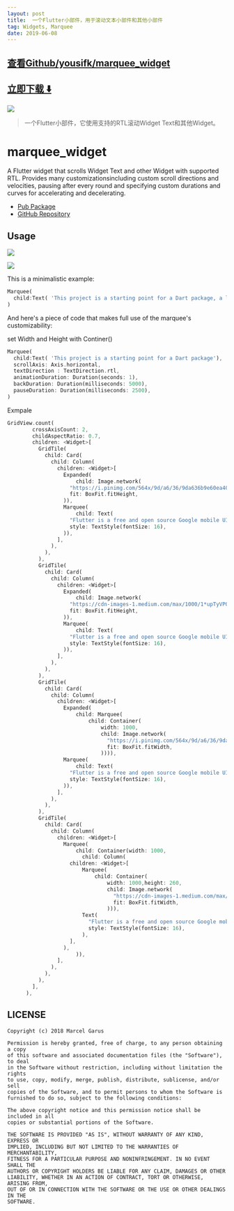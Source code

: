 ```yaml
---
layout: post
title:  一个Flutter小部件，用于滚动文本小部件和其他小部件
tag: Widgets, Marquee
date: 2019-06-08
---
```


 

## [查看Github/yousifk/marquee_widget](http://github.com/yousifk/marquee_widget)
## [立即下载 ️⬇️ ](https://codeload.github.com/yousifk/marquee_widget/zip/master) 


 
![](https://flutterawesome.com/content/images/2019/06/marquee_widget.jpg)
 
>
> 一个Flutter小部件，它使用支持的RTL滚动Widget Text和其他Widget。
>

 
# marquee_widget

A Flutter widget that scrolls Widget Text and other Widget with supported RTL.
Provides many customizationsincluding custom scroll directions and velocities, 
pausing after every round and specifying custom durations and curves for
accelerating and decelerating.


- [Pub Package](https://pub.dartlang.org/packages/marquee_widget)
- [GitHub Repository](https://github.com/yousifk/marquee_widget)

## Usage


![](https://raw.githubusercontent.com/yousifk/marquee_widget/master/Image/screenShot.gif)


![](https://youtu.be/nhRpEIibKJQ)


This is a minimalistic example:

```dart
Marquee(
  child:Text( 'This project is a starting point for a Dart package, a library module containing code that can be shared easily across multiple Flutter or Dart projects. '),
)
```

And here's a piece of code that makes full use of the marquee's
customizability:

set Width and Height 
with Continer()

```dart
Marquee(
  child:Text( 'This project is a starting point for a Dart package'),
  scrollAxis: Axis.horizontal,
  textDirection : TextDirection.rtl,
  animationDuration: Duration(seconds: 1),
  backDuration: Duration(milliseconds: 5000),
  pauseDuration: Duration(milliseconds: 2500),
)
```











Exmpale


```dart
GridView.count(
        crossAxisCount: 2,
        childAspectRatio: 0.7,
        children: <Widget>[
          GridTile(
            child: Card(
              child: Column(
                children: <Widget>[
                  Expanded(
                      child: Image.network(
                    "https://i.pinimg.com/564x/9d/a6/36/9da636b9e60ea40b18921b0053b7d486.jpg",
                    fit: BoxFit.fitHeight,
                  )),
                  Marquee(
                      child: Text(
                    "Flutter is a free and open source Google mobile UI ",
                    style: TextStyle(fontSize: 16),
                  )),
                ],
              ),
            ),
          ),
          GridTile(
            child: Card(
              child: Column(
                children: <Widget>[
                  Expanded(
                      child: Image.network(
                    "https://cdn-images-1.medium.com/max/1000/1*upTyVPOfBb0c4o1r57C9_w.png",
                    fit: BoxFit.fitHeight,
                  )),
                  Marquee(
                      child: Text(
                    "Flutter is a free and open source Google mobile UI ",
                    style: TextStyle(fontSize: 16),
                  )),
                ],
              ),
            ),
          ),
          GridTile(
            child: Card(
              child: Column(
                children: <Widget>[
                  Expanded(
                      child: Marquee(
                          child: Container(
                              width: 1000,
                              child: Image.network(
                                "https://i.pinimg.com/564x/9d/a6/36/9da636b9e60ea40b18921b0053b7d486.jpg",
                                fit: BoxFit.fitWidth,
                              )))),
                  Marquee(
                      child: Text(
                    "Flutter is a free and open source Google mobile UI ",
                    style: TextStyle(fontSize: 16),
                  )),
                ],
              ),
            ),
          ),
          GridTile(
            child: Card(
              child: Column(
                children: <Widget>[
                  Marquee(
                      child: Container(width: 1000,
                        child: Column(
                    children: <Widget>[
                        Marquee(
                            child: Container(
                                width: 1000,height: 260,
                                child: Image.network(
                                  "https://cdn-images-1.medium.com/max/1000/1*upTyVPOfBb0c4o1r57C9_w.png",
                                  fit: BoxFit.fitWidth,
                                ))),
                        Text(
                          "Flutter is a free and open source Google mobile UI ",
                          style: TextStyle(fontSize: 16),
                        ),
                    ],
                  ),
                      )),
                ],
              ),
            ),
          ),
        ],
      ),
```








## LICENSE

```
Copyright (c) 2018 Marcel Garus

Permission is hereby granted, free of charge, to any person obtaining a copy
of this software and associated documentation files (the "Software"), to deal
in the Software without restriction, including without limitation the rights
to use, copy, modify, merge, publish, distribute, sublicense, and/or sell
copies of the Software, and to permit persons to whom the Software is
furnished to do so, subject to the following conditions:

The above copyright notice and this permission notice shall be included in all
copies or substantial portions of the Software.

THE SOFTWARE IS PROVIDED "AS IS", WITHOUT WARRANTY OF ANY KIND, EXPRESS OR
IMPLIED, INCLUDING BUT NOT LIMITED TO THE WARRANTIES OF MERCHANTABILITY,
FITNESS FOR A PARTICULAR PURPOSE AND NONINFRINGEMENT. IN NO EVENT SHALL THE
AUTHORS OR COPYRIGHT HOLDERS BE LIABLE FOR ANY CLAIM, DAMAGES OR OTHER
LIABILITY, WHETHER IN AN ACTION OF CONTRACT, TORT OR OTHERWISE, ARISING FROM,
OUT OF OR IN CONNECTION WITH THE SOFTWARE OR THE USE OR OTHER DEALINGS IN THE
SOFTWARE.
```

